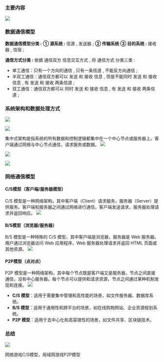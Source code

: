 ### 主要内容
![](https://linwentao785293209.github.io/images/%E7%BD%91%E7%BB%9C/%E7%BD%91%E7%BB%9C%E5%BC%80%E5%8F%91%E5%9F%BA%E7%A1%80/Unity/01.%E7%BD%91%E7%BB%9C%E5%9F%BA%E7%A1%80%E5%9F%BA%E7%A1%80%E7%9F%A5%E8%AF%86/5.%E7%BD%91%E7%BB%9C%E7%90%86%E8%AE%BA-%E6%95%B0%E6%8D%AE%E9%80%9A%E4%BF%A1%E6%A8%A1%E5%9E%8B/2.png)

### 数据通信模型
**数据通信模型分类 :**
**① 源系统 :** 信源 , 发送器 ;
**② 传输系统**
**③ 目的系统 :** 接收器 , 信宿 ;

**通信方式分类 :** 依据 通信双方 信息交互方式 , 将 通信方式 分类三类 :
- 单工通信：只有一个方向的通信 , 只有一条信道 , 不能反方向通信 ;
- 半双工通信：通信双方都可以 发送 和 接收 信息 , 但是不能同时 发送 和 接收 信息 , 有 发送 和 接收 两条信道 ;
- 双工通信：通信双方都可以 同时 发送 和 接收 信息 , 有 发送 和 接收 两条信道 ;

### 系统架构和数据处理方式
![](https://linwentao785293209.github.io/images/%E7%BD%91%E7%BB%9C/%E7%BD%91%E7%BB%9C%E5%BC%80%E5%8F%91%E5%9F%BA%E7%A1%80/Unity/01.%E7%BD%91%E7%BB%9C%E5%9F%BA%E7%A1%80%E5%9F%BA%E7%A1%80%E7%9F%A5%E8%AF%86/5.%E7%BD%91%E7%BB%9C%E7%90%86%E8%AE%BA-%E6%95%B0%E6%8D%AE%E9%80%9A%E4%BF%A1%E6%A8%A1%E5%9E%8B/3.png)

![](https://linwentao785293209.github.io/images/%E7%BD%91%E7%BB%9C/%E7%BD%91%E7%BB%9C%E5%BC%80%E5%8F%91%E5%9F%BA%E7%A1%80/Unity/01.%E7%BD%91%E7%BB%9C%E5%9F%BA%E7%A1%80%E5%9F%BA%E7%A1%80%E7%9F%A5%E8%AF%86/5.%E7%BD%91%E7%BB%9C%E7%90%86%E8%AE%BA-%E6%95%B0%E6%8D%AE%E9%80%9A%E4%BF%A1%E6%A8%A1%E5%9E%8B/4.png)

集中式架构是指系统的所有数据和控制逻辑都集中在一个中心节点或服务器上。客户端通过网络与中心节点通信，请求服务或数据。
![](https://linwentao785293209.github.io/images/%E7%BD%91%E7%BB%9C/%E7%BD%91%E7%BB%9C%E5%BC%80%E5%8F%91%E5%9F%BA%E7%A1%80/Unity/01.%E7%BD%91%E7%BB%9C%E5%9F%BA%E7%A1%80%E5%9F%BA%E7%A1%80%E7%9F%A5%E8%AF%86/5.%E7%BD%91%E7%BB%9C%E7%90%86%E8%AE%BA-%E6%95%B0%E6%8D%AE%E9%80%9A%E4%BF%A1%E6%A8%A1%E5%9E%8B/5.png)

![](https://linwentao785293209.github.io/images/%E7%BD%91%E7%BB%9C/%E7%BD%91%E7%BB%9C%E5%BC%80%E5%8F%91%E5%9F%BA%E7%A1%80/Unity/01.%E7%BD%91%E7%BB%9C%E5%9F%BA%E7%A1%80%E5%9F%BA%E7%A1%80%E7%9F%A5%E8%AF%86/5.%E7%BD%91%E7%BB%9C%E7%90%86%E8%AE%BA-%E6%95%B0%E6%8D%AE%E9%80%9A%E4%BF%A1%E6%A8%A1%E5%9E%8B/6.png)

![](https://linwentao785293209.github.io/images/%E7%BD%91%E7%BB%9C/%E7%BD%91%E7%BB%9C%E5%BC%80%E5%8F%91%E5%9F%BA%E7%A1%80/Unity/01.%E7%BD%91%E7%BB%9C%E5%9F%BA%E7%A1%80%E5%9F%BA%E7%A1%80%E7%9F%A5%E8%AF%86/5.%E7%BD%91%E7%BB%9C%E7%90%86%E8%AE%BA-%E6%95%B0%E6%8D%AE%E9%80%9A%E4%BF%A1%E6%A8%A1%E5%9E%8B/7.png)

### 网络通信模型
#### C/S模型（客户端/服务器模型）
C/S 模型是一种网络架构，其中客户端（Client）请求服务，服务器（Server）提供服务。客户端和服务器之间通过网络进行通信，客户端发送请求，服务器处理请求并返回响应。
![](https://linwentao785293209.github.io/images/%E7%BD%91%E7%BB%9C/%E7%BD%91%E7%BB%9C%E5%BC%80%E5%8F%91%E5%9F%BA%E7%A1%80/Unity/01.%E7%BD%91%E7%BB%9C%E5%9F%BA%E7%A1%80%E5%9F%BA%E7%A1%80%E7%9F%A5%E8%AF%86/5.%E7%BD%91%E7%BB%9C%E7%90%86%E8%AE%BA-%E6%95%B0%E6%8D%AE%E9%80%9A%E4%BF%A1%E6%A8%A1%E5%9E%8B/8.png)

#### B/S模型（浏览器/服务器）
B/S 模型是一种特殊的 C/S 模型，其中客户端是浏览器，服务器是 Web 服务器。用户通过浏览器访问 Web 应用程序，Web 服务器处理请求并返回 HTML 页面或其他资源。
![](https://linwentao785293209.github.io/images/%E7%BD%91%E7%BB%9C/%E7%BD%91%E7%BB%9C%E5%BC%80%E5%8F%91%E5%9F%BA%E7%A1%80/Unity/01.%E7%BD%91%E7%BB%9C%E5%9F%BA%E7%A1%80%E5%9F%BA%E7%A1%80%E7%9F%A5%E8%AF%86/5.%E7%BD%91%E7%BB%9C%E7%90%86%E8%AE%BA-%E6%95%B0%E6%8D%AE%E9%80%9A%E4%BF%A1%E6%A8%A1%E5%9E%8B/9.png)

#### P2P模型（点对点）
P2P 模型是一种网络架构，其中每个节点既是客户端又是服务器，节点之间直接通信，没有中心服务器。每个节点可以提供和请求资源，节点之间通过某种机制发现和连接。
![](https://linwentao785293209.github.io/images/%E7%BD%91%E7%BB%9C/%E7%BD%91%E7%BB%9C%E5%BC%80%E5%8F%91%E5%9F%BA%E7%A1%80/Unity/01.%E7%BD%91%E7%BB%9C%E5%9F%BA%E7%A1%80%E5%9F%BA%E7%A1%80%E7%9F%A5%E8%AF%86/5.%E7%BD%91%E7%BB%9C%E7%90%86%E8%AE%BA-%E6%95%B0%E6%8D%AE%E9%80%9A%E4%BF%A1%E6%A8%A1%E5%9E%8B/10.png)

- **C/S 模型**：适用于需要集中管理和高性能的场景，如文件服务器、数据库系统。
- **B/S 模型**：适用于通用性和跨平台的场景，如在线购物网站、企业资源规划系统。
- **P2P 模型**：适用于去中心化和高容错性的场景，如文件共享、区块链技术。

### 总结
![](https://linwentao785293209.github.io/images/%E7%BD%91%E7%BB%9C/%E7%BD%91%E7%BB%9C%E5%BC%80%E5%8F%91%E5%9F%BA%E7%A1%80/Unity/01.%E7%BD%91%E7%BB%9C%E5%9F%BA%E7%A1%80%E5%9F%BA%E7%A1%80%E7%9F%A5%E8%AF%86/5.%E7%BD%91%E7%BB%9C%E7%90%86%E8%AE%BA-%E6%95%B0%E6%8D%AE%E9%80%9A%E4%BF%A1%E6%A8%A1%E5%9E%8B/11.png)

网络游戏C/S模型，局域网游戏P2P模型